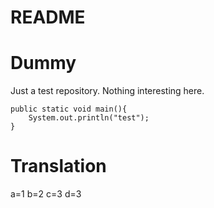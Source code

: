 README
=====

# Dummy
Just a test repository.
Nothing interesting here.

```
public static void main(){
    System.out.println("test");
}
```

# Translation
a=1
b=2
c=3
d=3
